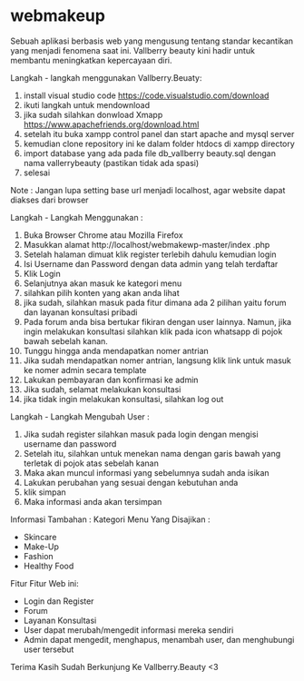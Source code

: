 # webmakeup
 Sebuah aplikasi berbasis web yang mengusung tentang standar kecantikan yang menjadi fenomena saat ini. Vallberry beauty kini hadir untuk membantu meningkatkan kepercayaan diri.

Langkah - langkah menggunakan Vallberry.Beuaty:
1. install visual studio code https://code.visualstudio.com/download
2. ikuti langkah untuk mendownload
3. jika sudah silahkan donwload Xmapp https://www.apachefriends.org/download.html
4. setelah itu buka xampp control panel dan start apache and mysql server
5. kemudian clone repository ini ke dalam folder htdocs di xampp directory
6. import database yang ada pada file db_vallberry beauty.sql dengan nama vallerrybeauty (pastikan tidak ada spasi)
7. selesai

Note : Jangan lupa setting base url menjadi localhost, agar website dapat diakses dari browser

Langkah - Langkah Menggunakan :
1. Buka Browser Chrome atau Mozilla Firefox
2. Masukkan alamat http://localhost/webmakewp-master/index .php
3. Setelah halaman dimuat klik register terlebih dahulu kemudian login
4. Isi Username dan Password dengan data admin yang telah terdaftar
5. Klik Login
6. Selanjutnya akan masuk ke kategori menu
7. silahkan pilih konten yang akan anda lihat
8. jika sudah, silahkan masuk pada fitur dimana ada 2 pilihan yaitu forum dan layanan konsultasi pribadi
9. Pada forum anda bisa bertukar fikiran dengan user lainnya. Namun, jika ingin melakukan konsultasi silahkan klik pada icon whatsapp di pojok bawah sebelah kanan.
10. Tunggu hingga anda mendapatkan nomer antrian
11. Jika sudah mendapatkan nomer antrian, langsung klik link untuk masuk ke nomer admin secara template
12. Lakukan pembayaran dan konfirmasi ke admin
13. Jika sudah, selamat melakukan konsultasi
14. jika tidak ingin melakukan konsultasi, silahkan log out

Langkah - Langkah Mengubah User :
1. Jika sudah register silahkan masuk pada login dengan mengisi username dan password
2. Setelah itu, silahkan untuk menekan nama dengan garis bawah yang terletak di pojok atas sebelah kanan
3. Maka akan muncul informasi yang sebelumnya sudah anda isikan
4. Lakukan perubahan yang sesuai dengan kebutuhan anda
5. klik simpan
6. Maka informasi anda akan tersimpan

Informasi Tambahan : Kategori Menu Yang Disajikan :
- Skincare
- Make-Up
- Fashion
- Healthy Food

Fitur Fitur Web ini:
- Login dan Register
- Forum
- Layanan Konsultasi
- User dapat merubah/mengedit informasi mereka sendiri
- Admin dapat mengedit, menghapus, menambah user, dan menghubungi user tersebut

Terima Kasih Sudah Berkunjung Ke Vallberry.Beauty <3
